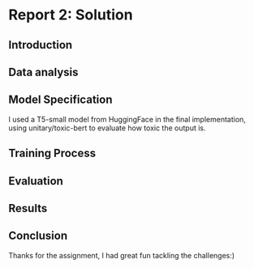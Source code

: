 # Report 2: Solution

## Introduction

## Data analysis

## Model Specification
I used a T5-small model from HuggingFace in the final implementation, using unitary/toxic-bert to evaluate how toxic the output is.
## Training Process

## Evaluation

## Results

## Conclusion


Thanks for the assignment, I had great fun tackling the challenges:)